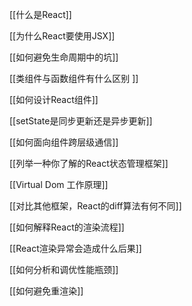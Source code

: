 [[什么是React]]

[[为什么React要使用JSX]]

[[如何避免生命周期中的坑]]

[[类组件与函数组件有什么区别 ]]

[[如何设计React组件]]

[[setState是同步更新还是异步更新]]

[[如何面向组件跨层级通信]]

[[列举一种你了解的React状态管理框架]]

[[Virtual Dom 工作原理]]

[[对比其他框架，React的diff算法有何不同]]

[[如何解释React的渲染流程]]

[[React渲染异常会造成什么后果]]

[[如何分析和调优性能瓶颈]]

[[如何避免重渲染]]








